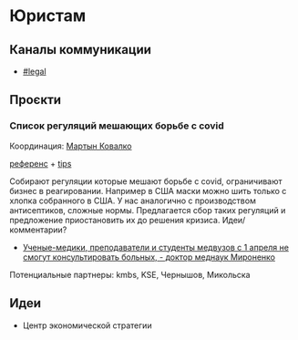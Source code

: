 # Юристам

## Каналы коммуникации

* [\#legal](https://discord.gg/vMVEfZB)

## Проєкти

### Список регуляций мешающих борьбе с covid 

Координация: [Мартын Ковалко](http://t.me/martynkovalko)

[референс](https://www.pauseregulations.com/) + [tips](https://www.youtube.com/watch?v=ToD6xtx_vd8)

Cобирают регуляции которые мешают борьбе с covid, ограничивают бизнес в реагировании. Например в США маски можно шить только с хлопка собранного в США. У нас аналогично с производством антисептиков, сложные нормы. Предлагается сбор таких регуляций и предложение приостановить их до решения кризиса. Идеи/комментарии?

* [Ученые-медики, преподаватели и студенты медвузов с 1 апреля не смогут консультировать больных, - доктор меднаук Мироненко](https://censor.net.ua/news/3185552/uchenyemediki_prepodavateli_i_studenty_medvuzov_s_1_aprelya_ne_smogut_konsultirovat_bolnyh_doktor_mednauk?fbclid=IwAR2e5Kc3IL0rgkECaVIeS1BhDSELKigFXeSNNwlgiSHsruptNec5Mfyk8vU)

Потенциальные партнеры: kmbs, KSE, Чернышов, Микольска

## Идеи

* Центр экономической стратегии

